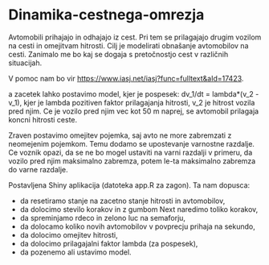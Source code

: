 # Dinamika-cestnega-omrezja

Avtomobili prihajajo in odhajajo iz cest. Pri tem se prilagajajo drugim vozilom na cesti in omejitvam hitrosti. Cilj je modelirati obnašanje avtomobilov na cesti. Zanimalo me bo kaj se dogaja s pretočnostjo cest v različnih situacijah.

V pomoc nam bo vir https://www.iasj.net/iasj?func=fulltext&aId=17423.

a zacetek lahko postavimo model, kjer je pospesek:
dv_1/dt = lambda*(v_2 - v_1),
kjer je lambda pozitiven faktor prilagajanja hitrosti, v_2 je hitrost vozila pred njim. Ce je vozilo pred njim vec kot 50 m naprej, se avtomobil prilagaja koncni hitrosti ceste.

Zraven postavimo omejitev pojemka, saj avto ne more zabremzati z neomejenim pojemkom. Temu dodamo se upostevanje varnostne razdalje. Ce voznik opazi, da se ne bo mogel ustaviti na varni razdalji v primeru, da vozilo pred njim maksimalno zabremza, potem le-ta maksimalno zabremza do varne razdalje.

Postavljena Shiny aplikacija (datoteka app.R za zagon). Ta nam dopusca:
* da resetiramo stanje na zacetno stanje hitrosti in avtomobilov,
* da dolocimo stevilo korakov in z gumbom Next naredimo toliko korakov,
* da spreminjamo rdeco in zelono luc na semaforju,
* da dolocamo koliko novih avtomobilov v povprecju prihaja na sekundo,
* da dolocimo omejitev hitrosti,
* da dolocimo prilagajalni faktor lambda (za pospesek),
* da pozenemo ali ustavimo model.